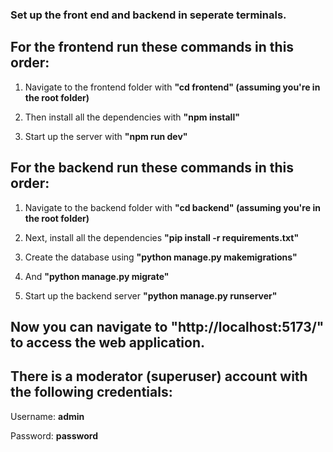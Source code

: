 ### Set up the front end and backend in seperate terminals.



## For the frontend run these commands in this order:


1. Navigate to the frontend folder with **"cd frontend" (assuming you're in the root folder)**

2. Then install all the dependencies with **"npm install"**

3. Start up the server with **"npm run dev"**



## For the backend run these commands in this order:


1. Navigate to the backend folder with **"cd backend" (assuming you're in the root folder)**

2. Next, install all the dependencies **"pip install -r requirements.txt"**

3. Create the database using **"python manage.py makemigrations"**

4. And **"python manage.py migrate"**

5. Start up the backend server **"python manage.py runserver"**


 
## Now you can navigate to **"http://localhost:5173/"** to access the web application.


## There is a moderator (superuser) account with the following credentials:

Username: **admin**

Password: **password**
